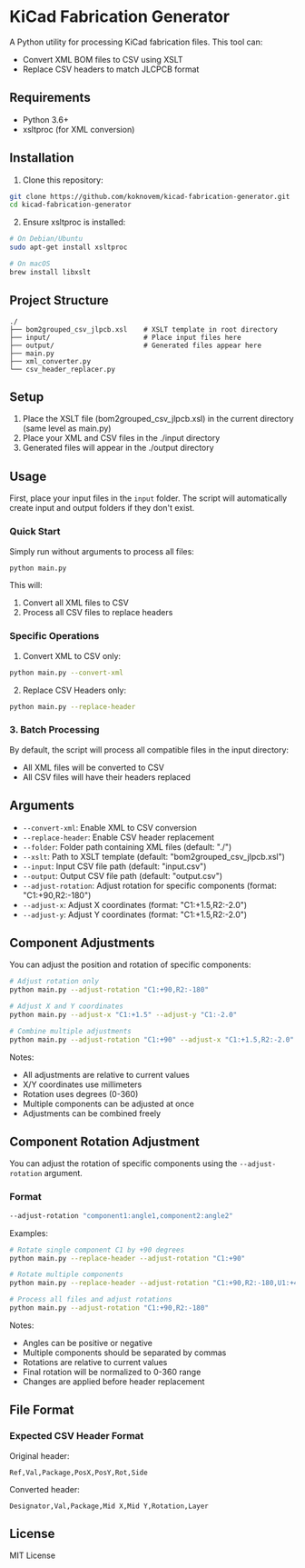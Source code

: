 # KiCad Fabrication Generator

A Python utility for processing KiCad fabrication files. This tool can:
- Convert XML BOM files to CSV using XSLT
- Replace CSV headers to match JLCPCB format

## Requirements

- Python 3.6+
- xsltproc (for XML conversion)

## Installation

1. Clone this repository:
```bash
git clone https://github.com/koknovem/kicad-fabrication-generator.git
cd kicad-fabrication-generator
```

2. Ensure xsltproc is installed:
```bash
# On Debian/Ubuntu
sudo apt-get install xsltproc

# On macOS
brew install libxslt
```

## Project Structure

```
./
├── bom2grouped_csv_jlpcb.xsl    # XSLT template in root directory
├── input/                       # Place input files here
├── output/                      # Generated files appear here
├── main.py
├── xml_converter.py
└── csv_header_replacer.py
```

## Setup
1. Place the XSLT file (bom2grouped_csv_jlpcb.xsl) in the current directory (same level as main.py)
2. Place your XML and CSV files in the ./input directory
3. Generated files will appear in the ./output directory

## Usage

First, place your input files in the `input` folder. The script will automatically create input and output folders if they don't exist.

### Quick Start
Simply run without arguments to process all files:
```bash
python main.py
```
This will:
1. Convert all XML files to CSV
2. Process all CSV files to replace headers

### Specific Operations

1. Convert XML to CSV only:
```bash
python main.py --convert-xml
```

2. Replace CSV Headers only:
```bash
python main.py --replace-header
```

### 3. Batch Processing
By default, the script will process all compatible files in the input directory:
- All XML files will be converted to CSV
- All CSV files will have their headers replaced

## Arguments

- `--convert-xml`: Enable XML to CSV conversion
- `--replace-header`: Enable CSV header replacement
- `--folder`: Folder path containing XML files (default: "./")
- `--xslt`: Path to XSLT template (default: "bom2grouped_csv_jlpcb.xsl")
- `--input`: Input CSV file path (default: "input.csv")
- `--output`: Output CSV file path (default: "output.csv")
- `--adjust-rotation`: Adjust rotation for specific components (format: "C1:+90,R2:-180")
- `--adjust-x`: Adjust X coordinates (format: "C1:+1.5,R2:-2.0")
- `--adjust-y`: Adjust Y coordinates (format: "C1:+1.5,R2:-2.0")

## Component Adjustments

You can adjust the position and rotation of specific components:

```bash
# Adjust rotation only
python main.py --adjust-rotation "C1:+90,R2:-180"

# Adjust X and Y coordinates
python main.py --adjust-x "C1:+1.5" --adjust-y "C1:-2.0"

# Combine multiple adjustments
python main.py --adjust-rotation "C1:+90" --adjust-x "C1:+1.5,R2:-2.0" --adjust-y "C1:-1.0"
```

Notes:
- All adjustments are relative to current values
- X/Y coordinates use millimeters
- Rotation uses degrees (0-360)
- Multiple components can be adjusted at once
- Adjustments can be combined freely

## Component Rotation Adjustment

You can adjust the rotation of specific components using the `--adjust-rotation` argument.

### Format
```bash
--adjust-rotation "component1:angle1,component2:angle2"
```

Examples:
```bash
# Rotate single component C1 by +90 degrees
python main.py --replace-header --adjust-rotation "C1:+90"

# Rotate multiple components
python main.py --replace-header --adjust-rotation "C1:+90,R2:-180,U1:+45"

# Process all files and adjust rotations
python main.py --adjust-rotation "C1:+90,R2:-180"
```

Notes:
- Angles can be positive or negative
- Multiple components should be separated by commas
- Rotations are relative to current values
- Final rotation will be normalized to 0-360 range
- Changes are applied before header replacement

## File Format

### Expected CSV Header Format

Original header:
```
Ref,Val,Package,PosX,PosY,Rot,Side
```

Converted header:
```
Designator,Val,Package,Mid X,Mid Y,Rotation,Layer
```

## License

MIT License